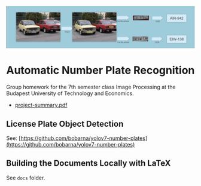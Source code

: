 ![Pipeline Teaser](/docs/project-summary/figures/pipeline2_cut.png "")
# Automatic Number Plate Recognition
Group homework for the 7th semester class Image Processing at the Budapest
University of Technology and Economics.

- [project-summary.pdf](https://bobarna.github.io/bme-image-processing/project-summary.pdf)

## License Plate Object Detection
See: [https://github.com/bobarna/yolov7-number-plates](https://github.com/bobarna/yolov7-number-plates)

## Building the Documents Locally with LaTeX
See `docs` folder.
